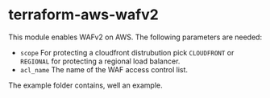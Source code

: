 # terraform-aws-wafv2
This module enables WAFv2 on AWS. 
The following parameters are needed:
- `scope` For protecting a cloudfront distrubution pick `CLOUDFRONT` or `REGIONAL` for protecting a regional load balancer.
- `acl_name` The name of the WAF access control list.

The example folder contains, well an example.
